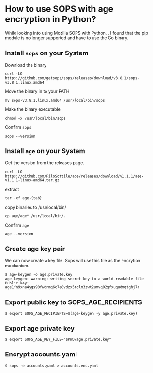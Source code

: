 # How to use SOPS with age encryption in Python?

While looking into using Mozilla SOPS with Python... I found that the pip module is no longer supported and have to use the Go binary.

## Install `sops` on your System

Download the binary

```none
curl -LO https://github.com/getsops/sops/releases/download/v3.8.1/sops-v3.8.1.linux.amd64
```

Move the binary in to your PATH

```none
mv sops-v3.8.1.linux.amd64 /usr/local/bin/sops
```

Make the binary executable

```none
chmod +x /usr/local/bin/sops
```

Confirm `sops`

```none
sops --version
```

## Install `age` on your System

Get the version from the releases page.

```none
curl -LO https://github.com/FiloSottile/age/releases/download/v1.1.1/age-v1.1.1-linux-amd64.tar.gz
```

extract

```none
tar -xf age-{tab}
```

copy binaries to /usr/local/bin/

```none
cp age/age* /usr/local/bin/.
```

Confirm `age`

```none
age --version
```

## Create age key pair

We can now create a key file. Sops will use this file as the encrytion mechanism.

```none
$ age-keygen -o age.private.key
age-keygen: warning: writing secret key to a world-readable file
Public key: age1fn9xna4ygs90fwdrmq6c7e8vdzx5rclm3zwt2umvq02qfxuqudmqtghj7n
```

## Export public key to SOPS_AGE_RECIPIENTS

```none
$ export SOPS_AGE_RECIPIENTS=$(age-keygen -y age.private.key)
```

## Export age private key

```none
$ export SOPS_AGE_KEY_FILE="$PWD/age.private.key"
```

## Encrypt accounts.yaml

```none
$ sops -e accounts.yaml > accounts.enc.yaml
```
